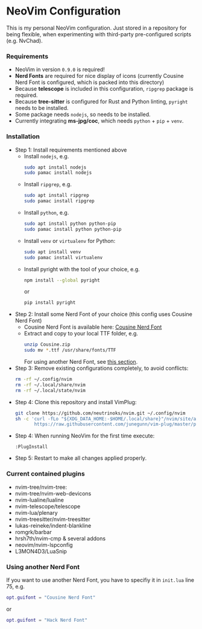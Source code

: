 # NeoVim Configuration

This is my personal NeoVim configuration. Just stored in a repository for being flexible, when experimenting with third-party pre-configured scripts (e.g. NvChad).

### Requirements

- NeoVim in version `0.9.0` is required!
- **Nerd Fonts** are required for nice display of icons (currently Cousine Nerd Font is configured,
  which is packed into this directory)
- Because **telescope** is included in this configuration, `ripgrep` package is required.
- Because **tree-sitter** is configured for Rust and Python linting, `pyright` needs to be installed.
- Some package needs `nodejs`, so needs to be installed.
- Currently integrating **ms-jpg/coc**, which needs `python` + `pip` + `venv`.

### Installation

- Step 1: Install requirements mentioned above
    - Install `nodejs`, e.g. 
      ```sh
      sudo apt install nodejs
      sudo pamac install nodejs
      ```
    - Install `ripgrep`, e.g.
      ```sh
      sudo apt install ripgrep
      sudo pamac install ripgrep
      ```
    - Install `python`, e.g.
      ```sh
      sudo apt install python python-pip
      sudo pamac install python python-pip
      ```
    - Install `venv` or `virtualenv` for Python:
      ```sh
      sudo apt install venv
      sudo pamac install virtualenv
      ```
    - Install pyright with the tool of your choice, e.g. 
      ```sh
      npm install --global pyright
      ```
      or
      ```sh
      pip install pyright
      ```
- Step 2: Install some Nerd Font of your choice (this config uses Cousine Nerd Font)
    - Cousine Nerd Font is available here: [Cousine Nerd Font](https://github.com/ryanoasis/nerd-fonts/releases/download/v3.1.1/Cousine.zip)
    - Extract and copy to your local TTF folder, e.g.
      ```sh
      unzip Cousine.zip
      sudo mv *.ttf /usr/share/fonts/TTF
      ```
      For using another Nerd Font, see [this section](#using-another-nerd-font).
- Step 3: Remove existing configurations completely, to avoid conflicts:
  ```sh
  rm -rf ~/.config/nvim
  rm -rf ~/.local/share/nvim
  rm -rf ~/.local/state/nvim
  ```
- Step 4: Clone this repository and install VimPlug:
  ```sh
  git clone https://github.com/neutrinoks/nvim.git ~/.config/nvim
  sh -c 'curl -fLo "${XDG_DATA_HOME:-$HOME/.local/share}"/nvim/site/autoload/plug.vim --create-dirs \
         https://raw.githubusercontent.com/junegunn/vim-plug/master/plug.vim'
  ```
- Step 4: When running NeoVim for the first time execute:
  ```
  :PlugInstall
  ```
- Step 5: Restart to make all changes applied properly.

### Current contained plugins

- nvim-tree/nvim-tree: 
- nvim-tree/nvim-web-devicons
- nvim-lualine/lualine
- nvim-telescope/telescope
- nvim-lua/plenary
- nvim-treesitter/nvim-treesitter
- lukas-reineke/indent-blankline
- romgrk/barbar
- hrsh7th/nvim-cmp & several addons
- neovim/nvim-lspconfig
- L3MON4D3/LuaSnip

### Using another Nerd Font

If you want to use another Nerd Font, you have to specifiy it in `init.lua` line 75, e.g.
```lua
opt.guifont = "Cousine Nerd Font"
```
or
```lua
opt.guifont = "Hack Nerd Font"
```
